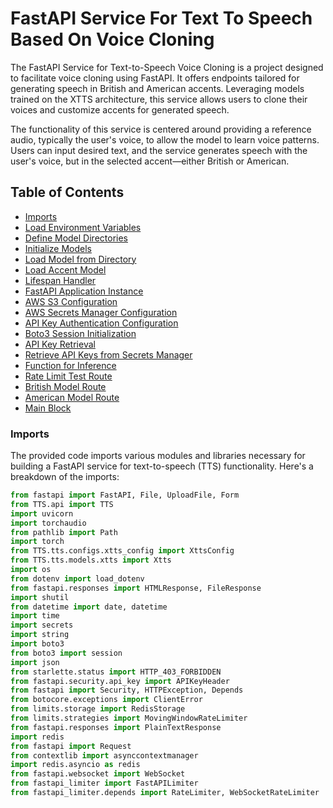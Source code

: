 # FastAPI Service For Text To Speech Based On Voice Cloning

The FastAPI Service for Text-to-Speech Voice Cloning is a project designed to facilitate voice cloning using FastAPI. It offers endpoints tailored for generating speech in British and American accents. Leveraging models trained on the XTTS architecture, this service allows users to clone their voices and customize accents for generated speech.

The functionality of this service is centered around providing a reference audio, typically the user's voice, to allow the model to learn voice patterns. Users can input desired text, and the service generates speech with the user's voice, but in the selected accent—either British or American.

## Table of Contents
- [Imports](#imports)
- [Load Environment Variables](#load-environment-variables)
- [Define Model Directories](#define-model-directories)
- [Initialize Models](#initialize-models)
- [Load Model from Directory](#load-model-from-directory)
- [Load Accent Model](#load-accent-model)
- [Lifespan Handler](#lifespan-handler)
- [FastAPI Application Instance](#fastapi-application-instance)
- [AWS S3 Configuration](#aws-s3-configuration)
- [AWS Secrets Manager Configuration](#aws-secrets-manager-configuration)
- [API Key Authentication Configuration](#api-key-authentication-configuration)
- [Boto3 Session Initialization](#boto3-session-initialization)
- [API Key Retrieval](#api-key-retrieval)
- [Retrieve API Keys from Secrets Manager](#retrieve-api-keys-from-secrets-manager)
- [Function for Inference](#function-for-inference)
- [Rate Limit Test Route](#rate-limit-test-route)
- [British Model Route](#british-model-route)
- [American Model Route](#american-model-route)
- [Main Block](#main-block)

### Imports

The provided code imports various modules and libraries necessary for building a FastAPI service for text-to-speech (TTS) functionality. Here's a breakdown of the imports:

```python
from fastapi import FastAPI, File, UploadFile, Form
from TTS.api import TTS
import uvicorn
import torchaudio
from pathlib import Path
import torch
from TTS.tts.configs.xtts_config import XttsConfig
from TTS.tts.models.xtts import Xtts
import os
from dotenv import load_dotenv
from fastapi.responses import HTMLResponse, FileResponse
import shutil
from datetime import date, datetime
import time
import secrets
import string
import boto3
from boto3 import session
import json
from starlette.status import HTTP_403_FORBIDDEN
from fastapi.security.api_key import APIKeyHeader
from fastapi import Security, HTTPException, Depends
from botocore.exceptions import ClientError
from limits.storage import RedisStorage
from limits.strategies import MovingWindowRateLimiter
from fastapi.responses import PlainTextResponse
import redis
from fastapi import Request
from contextlib import asynccontextmanager
import redis.asyncio as redis
from fastapi.websocket import WebSocket
from fastapi_limiter import FastAPILimiter
from fastapi_limiter.depends import RateLimiter, WebSocketRateLimiter
```

